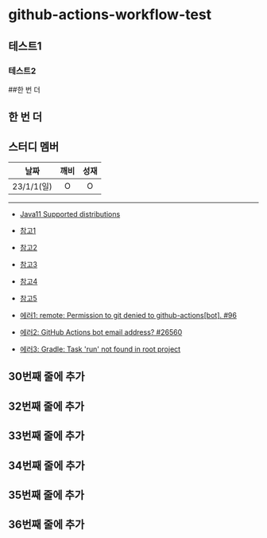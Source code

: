 # github-actions-workflow-test

## 테스트1

### 테스트2

##한 번 더
## 한 번 더

## 스터디 멤버
|     날짜      |  깨비 | 성재 |
|:-----------:|:---:|:--------:|
|  23/1/1(일)  | O | O |


---

- [Java11 Supported distributions](https://github.com/actions/setup-java#supported-distributions)

- [참고1](https://github.com/cheese10yun/github-action)
- [참고2](https://rutgo-letsgo.tistory.com/80)
- [참고3](https://holika.tistory.com/entry/Git-github-actions%EB%A1%9C-READMEmd-%EC%9E%90%EB%8F%99%EC%83%9D%EC%84%B1%ED%95%98%EA%B8%B0)
- [참고4](https://ryanking13.github.io/2019/12/29/twitter-bot-without-server.html)
- [참고5](https://somjang.tistory.com/entry/GitHub-github-actions%EB%A5%BC-%ED%99%9C%EC%9A%A9%ED%95%98%EC%97%AC-push-%ED%95%A0-%EB%95%8C-%EB%A7%88%EB%8B%A4-READMEmd-%EC%97%85%EB%8D%B0%EC%9D%B4%ED%8A%B8-%ED%95%98%EB%8A%94-%EB%B0%A9%EB%B2%95-feat-%EC%BD%94%EB%94%A9-1%EC%9D%BC-1%EB%AC%B8%EC%A0%9C)

- [에러1: remote: Permission to git denied to github-actions\[bot\]. #96](https://github.com/ad-m/github-push-action/issues/96)
- [에러2: GitHub Actions bot email address? #26560](https://github.com/orgs/community/discussions/26560)
- [에러3: Gradle: Task 'run' not found in root project](https://stackoverflow.com/questions/41194484/gradle-task-run-not-found-in-root-project)


## 30번째 줄에 추가
## 32번째 줄에 추가
## 33번째 줄에 추가
## 34번째 줄에 추가
## 35번째 줄에 추가
## 36번째 줄에 추가